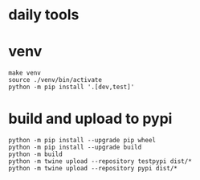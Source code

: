# daily tools

# venv

    make venv
    source ./venv/bin/activate
    python -m pip install '.[dev,test]'

# build and upload to pypi

    python -m pip install --upgrade pip wheel
    python -m pip install --upgrade build
    python -m build
    python -m twine upload --repository testpypi dist/*
    python -m twine upload --repository pypi dist/*
